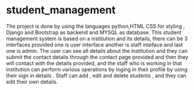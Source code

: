 # student_management

The project is done by using the languages python,HTML CSS for styling , Django and Bootstrap as backend and MYSQL as  database.
This student management system is based on a institution and its details, there can be 3 interfaces provided one is user interface another is staff inteface and last one is admin.
The user can see all details about the institution and they can submit the contact details through the contact page provided and then they will contact with the details provided, 
and the staff who is working in that institution can perform various operations by loging in their profile by using their sign in details . Staff can add , edit and delete 
students , and they can edit their own details.
